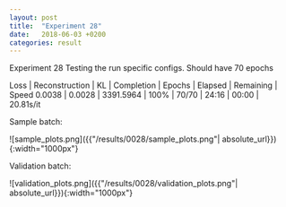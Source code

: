 ```yaml
---
layout: post
title:  "Experiment 28"
date:   2018-06-03 +0200
categories: result
---
```

Experiment 28
Testing the run specific configs.
Should have 70 epochs

Loss | Reconstruction | KL | Completion | Epochs | Elapsed | Remaining | Speed
0.0038 | 0.0028 | 3391.5964 | 100% | 70/70 | 24:16 | 00:00 | 20.81s/it



Sample batch:

![sample_plots.png]({{"/results/0028/sample_plots.png"| absolute_url}}){:width="1000px"}

Validation batch:

![validation_plots.png]({{"/results/0028/validation_plots.png"| absolute_url}}){:width="1000px"}
